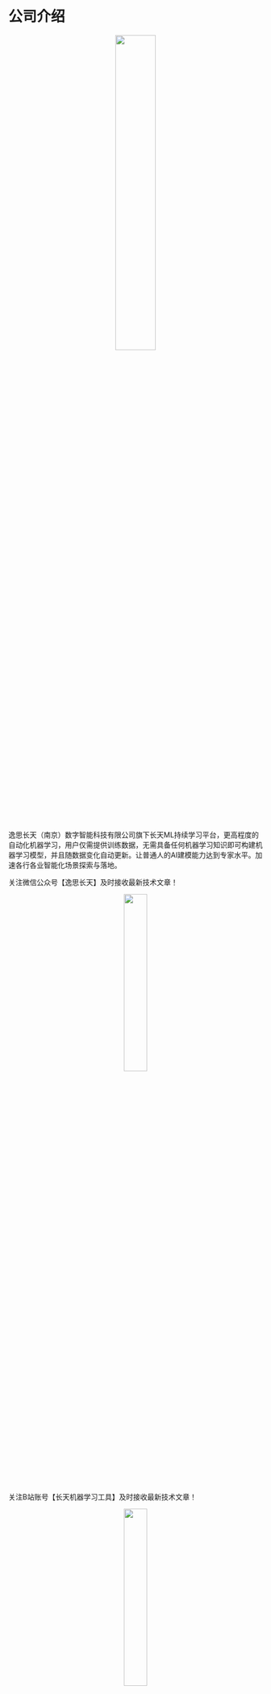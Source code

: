 # 公司介绍

<div align=center><img src="../_images/logo.png" width=40% height=40%></div>

逸思长天（南京）数字智能科技有限公司旗下长天ML持续学习平台，更高程度的自动化机器学习，用户仅需提供训练数据，无需具备任何机器学习知识即可构建机器学习模型，并且随数据变化自动更新。让普通人的AI建模能力达到专家水平。加速各行各业智能化场景探索与落地。

关注微信公众号【逸思长天】及时接收最新技术文章！

<div align=center><img src="../_images/wechat.png" width=30% height=30%></div>

关注B站账号【长天机器学习工具】及时接收最新技术文章！

<div align=center><img src="../_images/bilibili.png" width=30% height=30%></div>